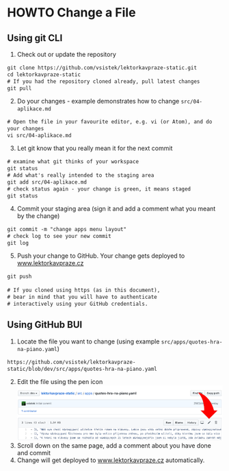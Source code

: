 # HOWTO Change a File

## Using git CLI

1. Check out or update the repository
```shell
git clone https://github.com/vsistek/lektorkavpraze-static.git
cd lektorkavpraze-static
# If you had the repository cloned already, pull latest changes
git pull
```
2. Do your changes - example demonstrates how to change `src/04-aplikace.md`
```shell
# Open the file in your favourite editor, e.g. vi (or Atom), and do your changes
vi src/04-aplikace.md
```
3. Let git know that you really mean it for the next commit
```shell
# examine what git thinks of your workspace
git status
# Add what's really intended to the staging area
git add src/04-aplikace.md
# check status again - your change is green, it means staged
git status
```
4. Commit your staging area (sign it and add a comment what you meant by the change)
```shell
git commit -m "change apps menu layout"
# check log to see your new commit
git log
```
5. Push your change to GitHub. Your change gets deployed to www.lektorkavpraze.cz
```shell
git push

# If you cloned using https (as in this document),
# bear in mind that you will have to authenticate
# interactively using your GitHub credentials.
```
## Using GitHub BUI

1. Locate the file you want to change (using example `src/apps/quotes-hra-na-piano.yaml`)
```
https://github.com/vsistek/lektorkavpraze-static/blob/dev/src/apps/quotes-hra-na-piano.yaml
```
2. Edit the file using the pen icon
![edit](images/change-a-file1.png)
3. Scroll down on the same page, add a comment about you have done and commit
4. Change will get deployed to www.lektorkavpraze.cz automatically.
